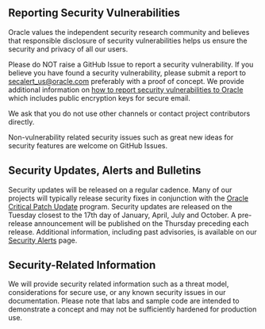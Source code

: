 ## Reporting Security Vulnerabilities

Oracle values the independent security research community and believes that
responsible disclosure of security vulnerabilities helps us ensure the
security and privacy of all our users.

Please do NOT raise a GitHub Issue to report a security vulnerability. If
you believe you have found a security vulnerability, please submit a report
to [secalert_us@oracle.com](mailto:secalert_us@oracle.com) preferably with
a proof of concept. We provide additional information on [how to report
security vulnerabilities to Oracle](https://www.oracle.com/corporate/security-practices/assurance/vulnerability/reporting.html) which includes
public encryption keys for secure email.

We ask that you do not use other channels or contact project contributors
directly.

Non-vulnerability related security issues such as great new ideas for security
features are welcome on GitHub Issues.

## Security Updates, Alerts and Bulletins

Security updates will be released on a regular cadence. Many of our projects
will typically release security fixes in conjunction with the [Oracle Critical
Patch Update](https://www.oracle.com/security-alerts/) program. Security
updates are released on the Tuesday closest to the 17th day of January,
April, July and October. A pre-release announcement will be published on the
Thursday preceding each release. Additional information, including past
advisories, is available on our [Security Alerts](https://www.oracle.com/security-alerts/) page.

## Security-Related Information

We will provide security related information such as a threat model,
considerations for secure use, or any known security issues in our
documentation. Please note that labs and sample code are intended to
demonstrate a concept and may not be sufficiently hardened for production use.
